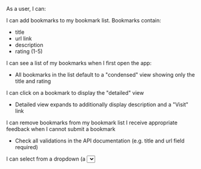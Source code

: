 As a user, I can:

I can add bookmarks to my bookmark list. Bookmarks contain:
   - title
   - url link
   - description
   - rating (1-5)

I can see a list of my bookmarks when I first open the app:
   - All bookmarks in the list default to a "condensed" view showing only the title and rating

I can click on a bookmark to display the "detailed" view
   - Detailed view expands to additionally display description and a "Visit" link

I can remove bookmarks from my bookmark list
I receive appropriate feedback when I cannot submit a bookmark
   - Check all validations in the API documentation (e.g. title and url field required)
   
I can select from a dropdown (a <select> element) a "minimum rating" to filter the list by all bookmarks rated at or above the chosen selection
   
  
